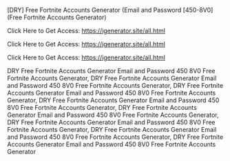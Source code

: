 [DRY] Free Fortnite Accounts Generator (Email and Password [450-8V0] (Free Fortnite Accounts Generator)

Click Here to Get Access: https://igenerator.site/all.html

Click Here to Get Access: https://igenerator.site/all.html

Click Here to Get Access: https://igenerator.site/all.html

 DRY Free Fortnite Accounts Generator Email and Password 450 8V0 Free Fortnite Accounts Generator, DRY Free Fortnite Accounts Generator Email and Password 450 8V0 Free Fortnite Accounts Generator, DRY Free Fortnite Accounts Generator Email and Password 450 8V0 Free Fortnite Accounts Generator, DRY Free Fortnite Accounts Generator Email and Password 450 8V0 Free Fortnite Accounts Generator, DRY Free Fortnite Accounts Generator Email and Password 450 8V0 Free Fortnite Accounts Generator, DRY Free Fortnite Accounts Generator Email and Password 450 8V0 Free Fortnite Accounts Generator, DRY Free Fortnite Accounts Generator Email and Password 450 8V0 Free Fortnite Accounts Generator, DRY Free Fortnite Accounts Generator Email and Password 450 8V0 Free Fortnite Accounts Generator
